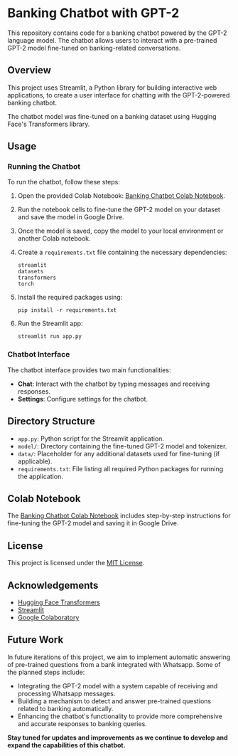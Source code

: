 # Banking Chatbot with GPT-2

This repository contains code for a banking chatbot powered by the GPT-2 language model. The chatbot allows users to interact with a pre-trained GPT-2 model fine-tuned on banking-related conversations.

## Overview

This project uses Streamlit, a Python library for building interactive web applications, to create a user interface for chatting with the GPT-2-powered banking chatbot.

The chatbot model was fine-tuned on a banking dataset using Hugging Face's Transformers library.

## Usage

### Running the Chatbot

To run the chatbot, follow these steps:

1. Open the provided Colab Notebook: [Banking Chatbot Colab Notebook](https://colab.research.google.com/drive/1HUSJ59yNOkLwGLpYR21K6QLUV3ucmC3P).
2. Run the notebook cells to fine-tune the GPT-2 model on your dataset and save the model in Google Drive.
3. Once the model is saved, copy the model to your local environment or another Colab notebook.
4. Create a `requirements.txt` file containing the necessary dependencies:

    ```
    streamlit
    datasets
    transformers
    torch
    ```

5. Install the required packages using:

    ```
    pip install -r requirements.txt
    ```

6. Run the Streamlit app:

    ```
    streamlit run app.py
    ```

### Chatbot Interface

The chatbot interface provides two main functionalities:

- **Chat**: Interact with the chatbot by typing messages and receiving responses.
- **Settings**: Configure settings for the chatbot.

## Directory Structure

- `app.py`: Python script for the Streamlit application.
- `model/`: Directory containing the fine-tuned GPT-2 model and tokenizer.
- `data/`: Placeholder for any additional datasets used for fine-tuning (if applicable).
- `requirements.txt`: File listing all required Python packages for running the application.

## Colab Notebook

The [Banking Chatbot Colab Notebook]([https://colab.research.google.com/drive/1HUSJ59yNOkLwGLpYR21K6QLUV3ucmC3P](https://colab.research.google.com/drive/1HUSJ59yNOkLwGLpYR21K6QLUV3ucmC3P)) includes step-by-step instructions for fine-tuning the GPT-2 model and saving it in Google Drive.

## License

This project is licensed under the [MIT License](LICENSE).

## Acknowledgements

- [Hugging Face Transformers](https://github.com/huggingface/transformers)
- [Streamlit](https://github.com/streamlit/streamlit)
- [Google Colaboratory](https://colab.research.google.com/)

## Future Work

In future iterations of this project, we aim to implement automatic answering of pre-trained questions from a bank integrated with Whatsapp. Some of the planned steps include:

- Integrating the GPT-2 model with a system capable of receiving and processing Whatsapp messages.
- Building a mechanism to detect and answer pre-trained questions related to banking automatically.
- Enhancing the chatbot's functionality to provide more comprehensive and accurate responses to banking queries.

**Stay tuned for updates and improvements as we continue to develop and expand the capabilities of this chatbot.**
